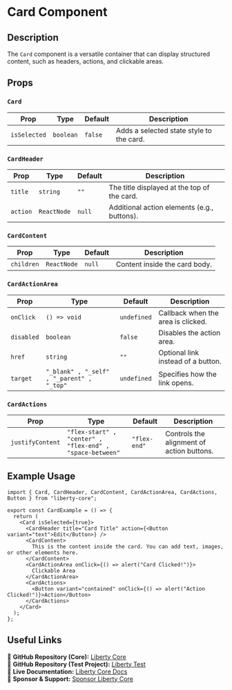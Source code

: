 # Card Component

## Description
The `Card` component is a versatile container that can display structured content, such as headers, actions, and clickable areas.

## Props
### `Card`
| Prop        | Type               | Default  | Description                                      |
|------------|-------------------|----------|--------------------------------------------------|
| `isSelected` | `boolean` | `false` | Adds a selected state style to the card. |

### `CardHeader`
| Prop        | Type               | Default  | Description                                      |
|------------|-------------------|----------|--------------------------------------------------|
| `title`  | `string`         | `""`    | The title displayed at the top of the card. |
| `action` | `ReactNode`       | `null`  | Additional action elements (e.g., buttons). |

### `CardContent`
| Prop        | Type               | Default  | Description                                      |
|------------|-------------------|----------|--------------------------------------------------|
| `children` | `ReactNode` | `null` | Content inside the card body. |

### `CardActionArea`
| Prop        | Type               | Default  | Description                                      |
|------------|-------------------|----------|--------------------------------------------------|
| `onClick` | `() => void` | `undefined` | Callback when the area is clicked. |
| `disabled` | `boolean` | `false` | Disables the action area. |
| `href` | `string` | `""` | Optional link instead of a button. |
| `target` | `"_blank" , "_self" , "_parent" , "_top"` | `undefined` | Specifies how the link opens. |

### `CardActions`
| Prop        | Type               | Default  | Description                                      |
|------------|-------------------|----------|--------------------------------------------------|
| `justifyContent` | `"flex-start" , "center" , "flex-end" , "space-between"` | `"flex-end"` | Controls the alignment of action buttons. |

## Example Usage
```tsx
import { Card, CardHeader, CardContent, CardActionArea, CardActions, Button } from "liberty-core";

export const CardExample = () => {
  return (
    <Card isSelected={true}>
      <CardHeader title="Card Title" action={<Button variant="text">Edit</Button>} />
      <CardContent>
        This is the content inside the card. You can add text, images, or other elements here.
      </CardContent>
      <CardActionArea onClick={() => alert("Card Clicked!")}>
        Clickable Area
      </CardActionArea>
      <CardActions>
        <Button variant="contained" onClick={() => alert("Action Clicked!")}>Action</Button>
      </CardActions>
    </Card>
  );
};
```

## Useful Links
🔗 **GitHub Repository (Core):** [Liberty Core](https://github.com/fblettner/liberty-core/)  
🔗 **GitHub Repository (Test Project):** [Liberty Test](https://github.com/fblettner/liberty-test/)  
📖 **Live Documentation:** [Liberty Core Docs](https://docs.nomana-it.fr/liberty-core/)  
💖 **Sponsor & Support:** [Sponsor Liberty Core](https://github.com/sponsors/fblettner)  